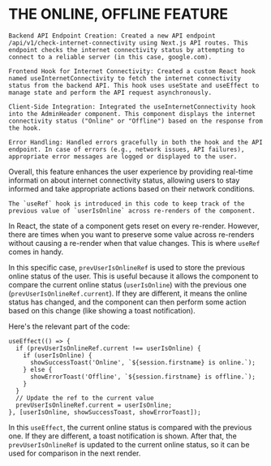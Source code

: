 #  THE ONLINE, OFFLINE FEATURE
    Backend API Endpoint Creation: Created a new API endpoint /api/v1/check-internet-connectivity using Next.js API routes. This endpoint checks the internet connectivity status by attempting to connect to a reliable server (in this case, google.com).

    Frontend Hook for Internet Connectivity: Created a custom React hook named useInternetConnectivity to fetch the internet connectivity status from the backend API. This hook uses useState and useEffect to manage state and perform the API request asynchronously.

    Client-Side Integration: Integrated the useInternetConnectivity hook into the AdminHeader component. This component displays the internet connectivity status ("Online" or "Offline") based on the response from the hook.

    Error Handling: Handled errors gracefully in both the hook and the API endpoint. In case of errors (e.g., network issues, API failures), appropriate error messages are logged or displayed to the user.

Overall, this feature enhances the user experience by providing real-time informati
on about internet connectivity status, allowing users to stay informed 
and take appropriate actions based on their network conditions.

    The `useRef` hook is introduced in this code to keep track of the previous value of `userIsOnline` across re-renders of the component. 

In React, the state of a component gets reset on every re-render. However, there are times when you want to preserve some value across re-renders without causing a re-render when that value changes. This is where `useRef` comes in handy.

In this specific case, `prevUserIsOnlineRef` is used to store the previous online status of the user. This is useful because it allows the component to compare the current online status (`userIsOnline`) with the previous one (`prevUserIsOnlineRef.current`). If they are different, it means the online status has changed, and the component can then perform some action based on this change (like showing a toast notification).

Here's the relevant part of the code:

```typescriptreact
useEffect(() => {
  if (prevUserIsOnlineRef.current !== userIsOnline) {
    if (userIsOnline) {
      showSuccessToast('Online', `${session.firstname} is online.`);
    } else {
      showErrorToast('Offline', `${session.firstname} is offline.`);
    }
  }
  // Update the ref to the current value
  prevUserIsOnlineRef.current = userIsOnline;
}, [userIsOnline, showSuccessToast, showErrorToast]);
```

In this `useEffect`, the current online status is compared with the previous one. If they are different, a toast notification is shown. After that, the `prevUserIsOnlineRef` is updated to the current online status, so it can be used for comparison in the next render.